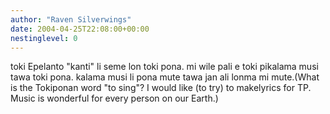 ```yaml
---
author: "Raven Silverwings"
date: 2004-04-25T22:08:00+00:00
nestinglevel: 0
---
```

toki Epelanto "kanti" li seme lon toki pona. mi wile pali e toki pikalama musi tawa toki pona. kalama musi li pona mute tawa jan ali lonma mi mute.(What is the Tokiponan word "to sing"? I would like (to try) to makelyrics for TP. Music is wonderful for every person on our Earth.)